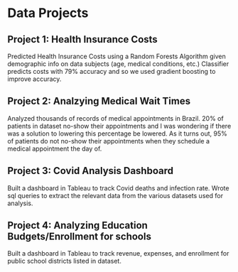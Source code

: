 # Data Projects

## Project 1: Health Insurance Costs

Predicted Health Insurance Costs using a Random Forests Algorithm given demographic info on data subjects (age, medical conditions, etc.) Classifier predicts costs with 79% accuracy and so we used gradient boosting to improve accuracy.


## Project 2: Analzying Medical Wait Times

Analyzed thousands of records of medical appointments in Brazil. 20% of patients in dataset no-show their appointments and I was wondering if there was a solution to lowering this percentage be lowered. As it turns out, 95% of patients do not no-show their appointments when they schedule a medical appointment the day of. 


## Project 3: Covid Analysis Dashboard

Built a dashboard in Tableau to track Covid deaths and infection rate. Wrote sql queries to extract the relevant data from the various datasets used for analysis.


## Project 4: Analyzing Education Budgets/Enrollment for schools

Built a dashboard in Tableau to track revenue, expenses, and enrollment for public school districts listed in dataset. 


